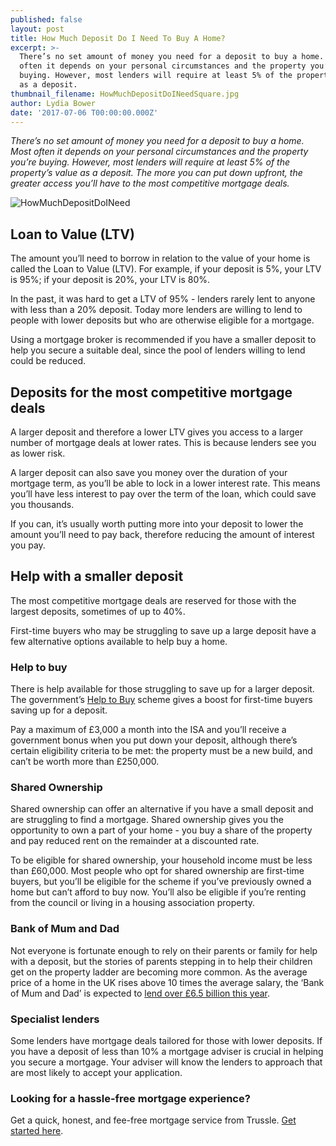 ```yaml
---
published: false
layout: post
title: How Much Deposit Do I Need To Buy A Home?
excerpt: >-
  There’s no set amount of money you need for a deposit to buy a home. Most
  often it depends on your personal circumstances and the property you’re
  buying. However, most lenders will require at least 5% of the property’s value
  as a deposit.  
thumbnail_filename: HowMuchDepositDoINeedSquare.jpg
author: Lydia Bower
date: '2017-07-06 T00:00:00.000Z'
---
```

_There’s no set amount of money you need for a deposit to buy a home. Most often it depends on your personal circumstances and the property you’re buying. However, most lenders will require at least 5% of the property’s value as a deposit. The more you can put down upfront, the greater access you’ll have to the most competitive mortgage deals._

![HowMuchDepositDoINeed]({{site.baseurl}}/images/post_images/HowMuchDepositDoINeed.jpg)

## Loan to Value (LTV)
The amount you’ll need to borrow in relation to the value of your home is called the Loan to Value (LTV). For example, if your deposit is 5%, your LTV is 95%; if your deposit is 20%, your LTV is 80%.

In the past, it was hard to get a LTV of 95% - lenders rarely lent to anyone with less than a 20% deposit. Today more lenders are willing to lend to people with lower deposits but who are otherwise eligible for a mortgage.

Using a mortgage broker is recommended if you have a smaller deposit to help you secure a suitable deal, since the pool of lenders willing to lend could be reduced.

## Deposits for the most competitive mortgage deals

A larger deposit and therefore a lower LTV gives you access to a larger number of mortgage deals at lower rates. This is because lenders see you as lower risk.  

A larger deposit can also save you money over the duration of your mortgage term, as you’ll be able to lock in a lower interest rate. This means you’ll have less interest to pay over the term of the loan, which could save you thousands.  

If you can, it’s usually worth putting more into your deposit to lower the amount you’ll need to pay back, therefore reducing the amount of interest you pay.

## Help with a smaller deposit

The most competitive mortgage deals are reserved for those with the largest deposits, sometimes of up to 40%. 

First-time buyers who may be struggling to save up a large deposit have a few alternative options available to help buy a home. 

### Help to buy 
There is help available for those struggling to save up for a larger deposit. The government’s [Help to Buy](https://www.helptobuy.gov.uk/ "HelpToBuy") scheme gives a boost for first-time buyers saving up for a deposit.

Pay a maximum of £3,000 a month into the ISA and you’ll receive a government bonus when you put down your deposit, although there’s certain eligibility criteria to be met: the property must be a new build, and can’t be worth more than £250,000. 

### Shared Ownership
Shared ownership can offer an alternative if you have a small deposit and are struggling to find a mortgage. Shared ownership gives you the opportunity to own a part of your home - you buy a share of the property and pay reduced rent on the remainder at a discounted rate. 

To be eligible for shared ownership, your household income must be less than £60,000. Most people who opt for shared ownership are first-time buyers, but you’ll be eligible for the scheme if you’ve previously owned a home but can’t afford to buy now. You’ll also be eligible if you’re renting from the council or living in a housing association property. 

### Bank of Mum and Dad
Not everyone is fortunate enough to rely on their parents or family for help with a deposit, but the stories of parents stepping in to help their children get on the property ladder are becoming more common. As the average price of a home in the UK rises above 10 times the average salary, the ‘Bank of Mum and Dad’ is expected to [lend over £6.5 billion this year](https://www.theguardian.com/business/2017/may/02/bank-of-mum-and-dad-lend-65bn-property-market "Bank of Mum and Dad").

### Specialist lenders
Some lenders have mortgage deals tailored for those with lower deposits. If you have a deposit of less than 10% a mortgage adviser is crucial in helping you secure a mortgage. Your adviser will know the lenders to approach that are most likely to accept your application.  

### Looking for a hassle-free mortgage experience? 
Get a quick, honest, and fee-free mortgage service from Trussle. [Get started here](https://trussle.com/?utm_source=blog&utm_medium=get-started-cta&utm_campaign=170503 "GetStartedWithTrussle").